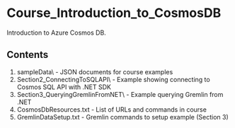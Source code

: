 # Course_Introduction_to_CosmosDB
Introduction to Azure Cosmos DB.

## Contents

1. sampleData\ - JSON documents for course examples
2. Section2_ConnectingToSQLAPI\ - Example showing connecting to Cosmos SQL API with .NET SDK
3. Section3_QueryingGremlinFromNET\ - Example querying Gremlin from .NET
4. CosmosDbResources.txt - List of URLs and commands in course
5. GremlinDataSetup.txt - Gremlin commands to setup example (Section 3)
